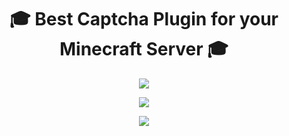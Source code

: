 <h1 align="center">🎓 Best Captcha Plugin for your Minecraft Server 🎓</h1>

<p align="center"> <img src="https://user-images.githubusercontent.com/17953074/125372824-e48f2100-e37b-11eb-9e08-0996245b5f12.png"></p>
<p align="center"> <img align="center" src="https://user-images.githubusercontent.com/17953074/125372832-e9ec6b80-e37b-11eb-8b42-899ac00b541c.png"></p>
<p align="center"> <img align="center" src="https://user-images.githubusercontent.com/17953074/125372839-ece75c00-e37b-11eb-85de-87df608080f0.png"></p>
